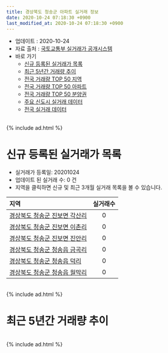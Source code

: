 ```yaml
---
title: 경상북도 청송군 아파트 실거래 정보
date: 2020-10-24 07:18:30 +0900
last_modified_at: 2020-10-24 07:18:30 +0900
---
```


* 업데이트 : 2020-10-24
* 자료 출처 : [국토교통부 실거래가 공개시스템](http://rt.molit.go.kr)
* 바로 가기
    * [신규 등록된 실거래가 목록](#신규-등록된-실거래가-목록)
    * [최근 5년간 거래량 추이](#최근-5년간-거래량-추이)
    * [전국 거래량 TOP 50 지역](https://inasie.github.io/apt-trade-info/최근-3개월-전국에서-가장-거래가-많이-발생한-지역)
    * [전국 거래량 TOP 50 아파트](https://inasie.github.io/apt-trade-info/최근-3개월-전국에서-가장-거래가-많이-발생한-아파트)
    * [전국 거래량 TOP 50 분양권](https://inasie.github.io/apt-trade-info/최근-3개월-전국에서-가장-거래가-많이-발생한-분양권)
    * [주요 신도시 실거래 데이터](https://inasie.github.io/apt-trade-info/주요-신도시)
    * [전국 실거래 데이터](https://inasie.github.io/apt-trade-info/전국)

<br>
{% include ad.html %}
<br>

# 신규 등록된 실거래가 목록
* 실거래가 등록일: 20201024
* 업데이트 된 실거래 수: 0 건
* 지역을 클릭하면 신규 및 최근 3개월 실거래 목록을 볼 수 있습니다.


|지역|실거래수|
|:---|:---:|
|[경상북도 청송군 진보면 각산리](https://inasie.github.io/apt-trade-info/경상북도-청송군-진보면-각산리)|0|
|[경상북도 청송군 진보면 이촌리](https://inasie.github.io/apt-trade-info/경상북도-청송군-진보면-이촌리)|0|
|[경상북도 청송군 진보면 진안리](https://inasie.github.io/apt-trade-info/경상북도-청송군-진보면-진안리)|0|
|[경상북도 청송군 청송읍 금곡리](https://inasie.github.io/apt-trade-info/경상북도-청송군-청송읍-금곡리)|0|
|[경상북도 청송군 청송읍 덕리](https://inasie.github.io/apt-trade-info/경상북도-청송군-청송읍-덕리)|0|
|[경상북도 청송군 청송읍 월막리](https://inasie.github.io/apt-trade-info/경상북도-청송군-청송읍-월막리)|0|


<br>
{% include ad.html %}
<br>

# 최근 5년간 거래량 추이


<div style="width:100%;">
    <canvas id="deal_progress" height="200"></canvas>
</div>

<script>
new Chart(document.getElementById("deal_progress"), {
    type: 'line',
    data: {
        labels: ['201510','201511','201512','201601','201602','201603','201604','201605','201606','201607','201608','201609','201610','201611','201612','201701','201702','201703','201704','201705','201706','201707','201708','201709','201710','201711','201712','201801','201802','201803','201804','201805','201806','201807','201808','201809','201810','201811','201812','201901','201902','201903','201904','201905','201906','201907','201908','201909','201910','201911','201912','202001','202002','202003','202004','202005','202006','202007','202008','202009','202010'],
        datasets: [{
            label: '매매',
            pointRadius: 1,
            data: [1, 1, 2, 1, 1, 3, 5, 5, 3, 2, 1, 3, 2, 2, 1, 7, 1, 4, 4, 4, 2, 4, 2, 5, 3, 5, 4, 6, 5, 8, 2, 3, 3, 2, 2, 2, 6, 10, 1, 1, 6, 3, 3, 3, 4, 6, 3, 7, 1, 4, 9, 4, 5, 7, 3, 7, 2, 6, 2, 1, 1],
            borderColor: "rgba(255, 201, 14, 1)",
            backgroundColor: "rgba(255, 201, 14, 0.5)",
            fill: false,
            lineTension: 0
        },{
            label: '전월세',
            pointRadius: 1,
            data: [0, 3, 1, 0, 0, 4, 1, 3, 2, 1, 1, 1, 2, 7, 1, 1, 1, 0, 2, 2, 1, 1, 2, 2, 3, 1, 3, 0, 0, 0, 0, 1, 1, 1, 1, 1, 1, 1, 0, 3, 6, 1, 5, 1, 1, 3, 0, 1, 0, 2, 14, 3, 1, 0, 3, 2, 0, 0, 2, 2, 0],
            borderColor: "rgba(0, 141, 185, 1)",
            backgroundColor: "rgba(0, 141, 185, 0.5)",
            fill: false,
            lineTension: 0
        }
        ]
    },
    options: {
        responsive: true,
        title: {
            display: false
        },
        tooltips: {
            mode: 'index',
            intersect: false
        },
        hover: {
            mode: 'nearest',
            intersect: true
        },
        scales: {
            xAxes: [{
                display: true,
                scaleLabel: {
                    display: true,
                    labelString: '년/월'
                }
            }],
            yAxes: [{
                display: true,
                ticks: {
                    suggestedMin: 0,
                },
                scaleLabel: {
                    display: true,
                    labelString: '실거래 수'
                }
            }]
        }
    }
});

</script>


<br>
{% include ad.html %}
<br>

